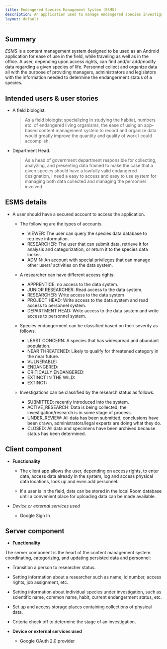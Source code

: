 ```yaml
---
title: Endangered Species Management System (ESMS)
description: An application used to manage endangered species investigation data
layout: default
---
```


## Summary

_ESMS_ is a content management system designed to be used as an Android application for ease of
 use in the field, while traveling as well as in the office. A user, depending upon access rights, can 
 find and/or add/modify data regarding a given species of life. Personnel collect and organize data all 
 with the purpose of providing managers, administrators and legislators with the information needed 
 to determine the endangerment status of a species.

## Intended users &amp; user stories

* A field biologist.

    > As a field biologist specializing in studying the habitat, numbers etc. of endangered living organisms, the ease of 
using an app-based content management system to record and organize data would greatly improve the quantity and quality of
work I could accomplish.        
                        
* Department Head.

    > As a head of government department responsible for collecting, analyzing, and presenting data framed to make the case
that a given species should have a lawfully valid endangered designation, I need a easy to access and easy to use system
for managing both data collected and managing the personnel involved.

## ESMS details

- A user should have a secured account to access the application. 

	- The following are the types of accounts. 
		- VIEWER: The user can query the species data database to retrieve information. 
		- RESEARCHER: The user that can submit data, retrieve it for analysis and categorization, or return it to the 
		species data locker. 
		- ADMIN: An account with special privileges that can manage other users’ activities on the data system.

	- A researcher can have different access rights:
		- APPRENTICE: no access to the data system.
		- JUNIOR RESEARCHER: Read access to the data system.
		- RESEARCHER: Write access to the data system
		- PROJECT HEAD: Write access to the data system and read access to personnel system.
		- DEPARTMENT HEAD: Write access to the data system and write access to personnel system.

	- Species endangerment can be classified based on their severity as follows.
		- LEAST CONCERN: A species that has widespread and abundant population.
		- NEAR THREATENED: Likely to qualify for threatened category in the near future.
		- VULNERABLE:
		- ENDANGERED:
		- CRITICALLY ENDANGERED:
		- EXTINCT IN THE WILD:
		- EXTINCT:

	- Investigations can be classified by the research status as follows.
		- SUBMITTED: recently introduced into the system.
		- ACTIVE_RESEARCH: Data is being collected; the investigation/research is in some stage of process.
		- UNDER_REVIEW: All data has been submitted, conclusions have been drawn, administrators/legal experts are doing 
		what they do.
		- CLOSED: All data and specimens have been archived because status has been determined.

## Client component

* **Functionality**

    * The client app allows the user, depending on access rights, to enter data, access data already in the system, log and 
access physical data locations, look up and even add personnel.

    * If a user is in the field, data can be stored in the local Room database until a convenient place for uploading
data can be made available.

* *Device or external services used*

    * Google Sign In
    
## Server component

* **Functionality**

The server component is the heart of the content management system: coordinating, categorizing, and updating persisted 
data and personnel:

* Transition a person to researcher status.

* Setting information about a researcher such as name, id number, access rights, job assignment, etc.

* Setting information about individual species under investigation, such as scientific name, common name, habit, current 
endangerment status, etc.

* Set up and access storage places containing collections of physical data.

* Criteria check off to determine the stage of an investigation.

* **Device or external services used**

    * Google OAuth 2.0 provider